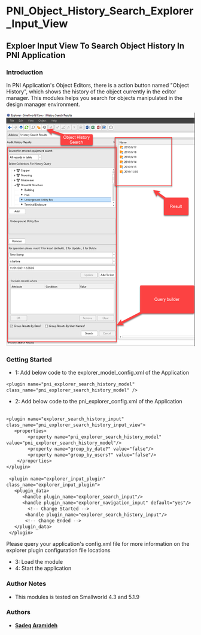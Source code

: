 # PNI_Object_History_Search_Explorer_Input_View

## Exploer Input View To Search Object History In PNI Application


### Introduction


In PNI Application's Object Editors, there is a action button named "Object History", which shows the history of the object currently in the editor manager. This modules helps you search for objects manipulated in the design manager environment.

![](https://github.com/Aramideh/PNI_Object_History_Search_Explorer_Input_View/blob/main/resources/Object_History_Search.png)




### Getting Started


* 1: Add below code to the explorer_model_config.xml of the Application
```
<plugin name="pni_explorer_search_history_model"  class_name="pni_explorer_search_history_model" />
```
	
	
* 2: Add below code to the pni_explorer_config.xml of the Application
```	

<plugin name="explorer_search_history_input" class_name="pni_explorer_search_history_input_view">
   <properties>
		<property name="pni_explorer_search_history_model" value="pni_explorer_search_history_model"/>
		<property name="group_by_date?" value="false"/>
		<property name="group_by_users?" value="false"/>
	</properties>
</plugin>	

 <plugin name="explorer_input_plugin"  class_name="explorer_input_plugin">
   <plugin_data>
	  <handle plugin_name="explorer_search_input"/>
	  <handle plugin_name="explorer_navigation_input" default="yes"/>
		<!-- Change Started -->
	   <handle plugin_name="explorer_search_history_input"/>
	   <!-- Change Ended -->			  
   </plugin_data>
 </plugin>

```
 Please query your application's config.xml file for more information on the explorer plugin configuration file locations

* 3: Load the module
* 4: Start the application


### Author Notes

 * This modules is tested on Smallworld 4.3 and 5.1.9 

### Authors
* [**Sadeq Aramideh**](https://github.com/Aramideh)


